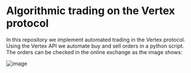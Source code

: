 # Algorithmic trading on the Vertex protocol

In this repository we implement automated trading in the Vertex protocol.\
Using the Vertex API we automate buy and sell orders in a python script.\
The orders can be checked in the online exchange as the image shows:

![image](https://github.com/alexisdpc/algo-trading-API/assets/124795834/dc4af327-c64d-4645-a608-e8ecf947b532)

